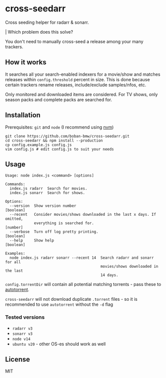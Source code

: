 # cross-seedarr

Cross seeding helper for radarr &amp; sonarr.

| Which problem does this solve?

You don't need to manually cross-seed a release among your many trackers.

## How it works

It searches all your search-enabled indexers for a movie/show and matches releases within `config.threshold` percent in size.
This is done because certain trackers rename releases, include/exclude samples/nfos, etc.

Only monitored and downloaded items are considered. For TV shows, only season packs and complete packs are searched for.

## Installation

Prerequisites: `git` and `node` (I recommend using [nvm](https://github.com/nvm-sh/nvm))

```
git clone https://github.com/boban-bmw/cross-seedarr.git
cd cross-seedarr && npm install --production
cp config.example.js config.js
vim config.js # edit config.js to suit your needs
```

## Usage

```
Usage: node index.js <command> [options]

Commands:
  index.js radarr  Search for movies.
  index.js sonarr  Search for shows.

Options:
  --version  Show version number                                       [boolean]
  --recent   Consider movies/shows downloaded in the last x days. If omitted,
             everything is searched for.                                [number]
  --verbose  Turn off log pretty printing.                             [boolean]
  --help     Show help                                                 [boolean]

Examples:
  node index.js radarr sonarr --recent 14  Search radarr and sonarr for all
                                           movies/shows downloaded in the last
                                           14 days.
```

`config.torrentDir` will contain all potential matching torrents - pass these to [autotorrent](https://github.com/JohnDoee/autotorrent).

`cross-seedarr` will not download duplicate `.torrent` files - so it is recommended to use `autotorrent` without the `-d` flag

### Tested versions

- `radarr v3`
- `sonarr v3`
- `node v14`
- `ubuntu v20` - other OS-es should work as well

## License

MIT
